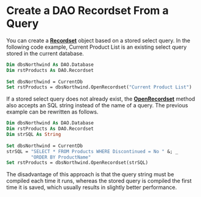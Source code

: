 
# Create a DAO Recordset From a Query

You can create a  **[Recordset](http://msdn.microsoft.com/library/9774232C-E6DA-175B-FC7F-ED2AB7908FA0%28Office.15%29.aspx)** object based on a stored select query. In the following code example, Current Product List is an existing select query stored in the current database.


```vb
Dim dbsNorthwind As DAO.Database 
Dim rstProducts As DAO.Recordset 
 
Set dbsNorthwind = CurrentDb 
Set rstProducts = dbsNorthwind.OpenRecordset("Current Product List") 

```


If a stored select query does not already exist, the  **[OpenRecordset](http://msdn.microsoft.com/library/7D5CA4D5-5A0B-C0C8-D8E8-2C4E6C5F361F%28Office.15%29.aspx)** method also accepts an SQL string instead of the name of a query. The previous example can be rewritten as follows.




```vb
Dim dbsNorthwind As DAO.Database 
Dim rstProducts As DAO.Recordset 
Dim strSQL As String 
 
Set dbsNorthwind = CurrentDb 
strSQL = "SELECT * FROM Products WHERE Discontinued = No " &; _ 
         "ORDER BY ProductName" 
Set rstProducts = dbsNorthwind.OpenRecordset(strSQL) 

```

The disadvantage of this approach is that the query string must be compiled each time it runs, whereas the stored query is compiled the first time it is saved, which usually results in slightly better performance.

